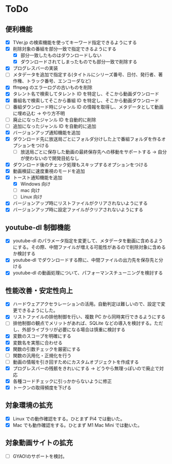 # ToDo

## 便利機能

- [x] TVer.jp の検索機能を使ってキーワード指定できるようにする
- [x] 削除対象の番組を部分一致で指定できるようにする
  - [x] 部分一致したものはダウンロードしない
  - [x] ダウンロードされてしまったものでも部分一致で削除する
- [x] プログレスバーの実装
- [ ] メタデータを追加で指定する(タイトルにシリーズ番号、日付、発行者、著作権、トラック番号、エンコーダなど)
- [x] ffmpeg のエラーログの古いものを削除
- [x] タレント名で検索してタレント ID を特定し、そこから動画ダウンロード
- [x] 番組名で検索してそこから番組 ID を特定し、そこから動画ダウンロード
- [ ] 番組ダウンロード時にジャンル ID の情報を取得し、メタデータとして動画に埋め込む → やり方不明
- [ ] 廃止になったジャンル ID を自動的に削除
- [ ] 追加になったジャンル ID を自動的に追加
- [x] バージョンアップ通知機能を追加
- [x] ダウンロード先に放送局ごとにフォルダ分けした上で番組フォルダを作るオプションをつける
  - [ ] 放送局ごとに保存した動画の最終保存先への移動をサポートする → 自分が使わないので開発目処なし
- [x] ダウンロード後のチェック処理もスキップするオプションをつける
- [x] 動画検証に速度重視のモードを追加
- [x] トースト通知機能を追加
  - [x] Windows 向け
  - [ ] mac 向け
  - [ ] Linux 向け
- [x] バージョンアップ時にリストファイルがクリアされないようにする
- [x] バージョンアップ時に設定ファイルがクリアされないようにする

## youtube-dl 制御機能

- [x] youtube-dl のパラメータ指定を変更して、メタデータを動画に含めるようにする。その際、中間ファイルが増える可能性があるので削除対象に含めるか検討する
- [x] youtube-dl でダウンロードする際に、中間ファイルの出力先を保存先と分ける
- [x] youtube-dl の動画処理について、パフォーマンスチューニングを検討する

## 性能改善・安定性向上

- [x] ハードウェアアクセラレーションの活用。自動判定は難しいので、設定で変更できるようにした。
- [x] リストファイルの排他制御を行い、複数 PC から同時実行できるようにする
- [ ] 排他制御の観点でメリットがあれば、SQLite などの導入を検討する。ただし、外部ライブラリが必要になる場合は慎重に検討する
- [x] 変数のスコープを明確にする
- [x] 変数名を実態に合わせる
- [x] 関数の引数チェックを厳密にする
- [ ] 関数の汎用化・正規化を行う
- [ ] 動画の情報を引き回すためにカスタムオブジェクトを作成する
- [x] プログレスバーの残骸をきれいにする → どうやら無理っぽいので廃止で対応
- [x] 各種コードチェックに引っかからないように修正
- [x] トークンの取得頻度を下げる

## 対象環境の拡充

- [x] Linux での動作確認をする。ひとまず Pi4 では動いた。
- [x] Mac でも動作確認をする。ひとまず M1 Mac Mini では動いた。

## 対象動画サイトの拡充

- [ ] GYAO!のサポートを検討。
